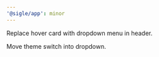 ```yaml
---
'@sigle/app': minor
---
```


Replace hover card with dropdown menu in header.

Move theme switch into dropdown.
